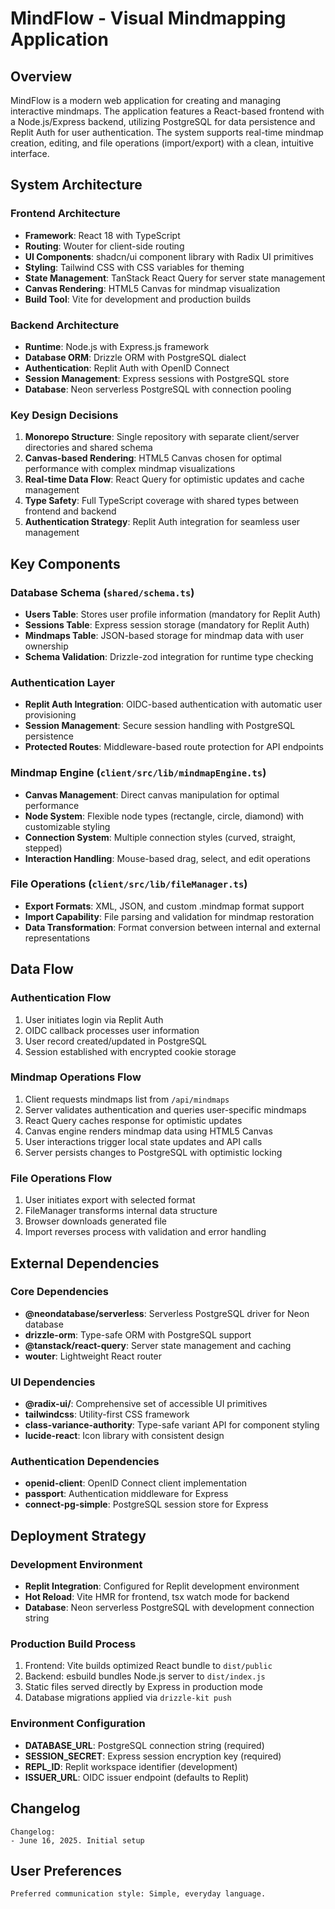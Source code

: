 # MindFlow - Visual Mindmapping Application

## Overview

MindFlow is a modern web application for creating and managing interactive mindmaps. The application features a React-based frontend with a Node.js/Express backend, utilizing PostgreSQL for data persistence and Replit Auth for user authentication. The system supports real-time mindmap creation, editing, and file operations (import/export) with a clean, intuitive interface.

## System Architecture

### Frontend Architecture
- **Framework**: React 18 with TypeScript
- **Routing**: Wouter for client-side routing
- **UI Components**: shadcn/ui component library with Radix UI primitives
- **Styling**: Tailwind CSS with CSS variables for theming
- **State Management**: TanStack React Query for server state management
- **Canvas Rendering**: HTML5 Canvas for mindmap visualization
- **Build Tool**: Vite for development and production builds

### Backend Architecture
- **Runtime**: Node.js with Express.js framework
- **Database ORM**: Drizzle ORM with PostgreSQL dialect
- **Authentication**: Replit Auth with OpenID Connect
- **Session Management**: Express sessions with PostgreSQL store
- **Database**: Neon serverless PostgreSQL with connection pooling

### Key Design Decisions

1. **Monorepo Structure**: Single repository with separate client/server directories and shared schema
2. **Canvas-based Rendering**: HTML5 Canvas chosen for optimal performance with complex mindmap visualizations
3. **Real-time Data Flow**: React Query for optimistic updates and cache management
4. **Type Safety**: Full TypeScript coverage with shared types between frontend and backend
5. **Authentication Strategy**: Replit Auth integration for seamless user management

## Key Components

### Database Schema (`shared/schema.ts`)
- **Users Table**: Stores user profile information (mandatory for Replit Auth)
- **Sessions Table**: Express session storage (mandatory for Replit Auth)
- **Mindmaps Table**: JSON-based storage for mindmap data with user ownership
- **Schema Validation**: Drizzle-zod integration for runtime type checking

### Authentication Layer
- **Replit Auth Integration**: OIDC-based authentication with automatic user provisioning
- **Session Management**: Secure session handling with PostgreSQL persistence
- **Protected Routes**: Middleware-based route protection for API endpoints

### Mindmap Engine (`client/src/lib/mindmapEngine.ts`)
- **Canvas Management**: Direct canvas manipulation for optimal performance
- **Node System**: Flexible node types (rectangle, circle, diamond) with customizable styling
- **Connection System**: Multiple connection styles (curved, straight, stepped)
- **Interaction Handling**: Mouse-based drag, select, and edit operations

### File Operations (`client/src/lib/fileManager.ts`)
- **Export Formats**: XML, JSON, and custom .mindmap format support
- **Import Capability**: File parsing and validation for mindmap restoration
- **Data Transformation**: Format conversion between internal and external representations

## Data Flow

### Authentication Flow
1. User initiates login via Replit Auth
2. OIDC callback processes user information
3. User record created/updated in PostgreSQL
4. Session established with encrypted cookie storage

### Mindmap Operations Flow
1. Client requests mindmaps list from `/api/mindmaps`
2. Server validates authentication and queries user-specific mindmaps
3. React Query caches response for optimistic updates
4. Canvas engine renders mindmap data using HTML5 Canvas
5. User interactions trigger local state updates and API calls
6. Server persists changes to PostgreSQL with optimistic locking

### File Operations Flow
1. User initiates export with selected format
2. FileManager transforms internal data structure
3. Browser downloads generated file
4. Import reverses process with validation and error handling

## External Dependencies

### Core Dependencies
- **@neondatabase/serverless**: Serverless PostgreSQL driver for Neon database
- **drizzle-orm**: Type-safe ORM with PostgreSQL support
- **@tanstack/react-query**: Server state management and caching
- **wouter**: Lightweight React router

### UI Dependencies
- **@radix-ui/**: Comprehensive set of accessible UI primitives
- **tailwindcss**: Utility-first CSS framework
- **class-variance-authority**: Type-safe variant API for component styling
- **lucide-react**: Icon library with consistent design

### Authentication Dependencies
- **openid-client**: OpenID Connect client implementation
- **passport**: Authentication middleware for Express
- **connect-pg-simple**: PostgreSQL session store for Express

## Deployment Strategy

### Development Environment
- **Replit Integration**: Configured for Replit development environment
- **Hot Reload**: Vite HMR for frontend, tsx watch mode for backend
- **Database**: Neon serverless PostgreSQL with development connection string

### Production Build Process
1. Frontend: Vite builds optimized React bundle to `dist/public`
2. Backend: esbuild bundles Node.js server to `dist/index.js`
3. Static files served directly by Express in production mode
4. Database migrations applied via `drizzle-kit push`

### Environment Configuration
- **DATABASE_URL**: PostgreSQL connection string (required)
- **SESSION_SECRET**: Express session encryption key (required)
- **REPL_ID**: Replit workspace identifier (development)
- **ISSUER_URL**: OIDC issuer endpoint (defaults to Replit)

## Changelog

```
Changelog:
- June 16, 2025. Initial setup
```

## User Preferences

```
Preferred communication style: Simple, everyday language.
```